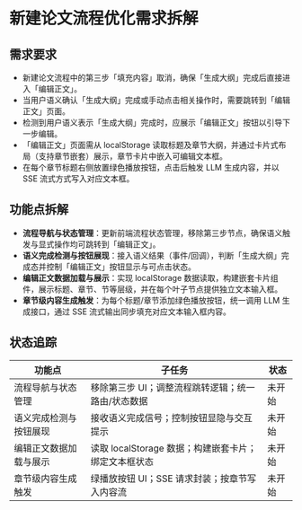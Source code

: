 # 新建论文流程优化需求拆解

## 需求要求
- 新建论文流程中的第三步「填充内容」取消，确保「生成大纲」完成后直接进入「编辑正文」。
- 当用户语义确认「生成大纲」完成或手动点击相关操作时，需要跳转到「编辑正文」页面。
- 检测到用户语义表示「生成大纲」完成时，应展示「编辑正文」按钮以引导下一步编辑。
- 「编辑正文」页面需从 localStorage 读取标题及章节大纲，并通过卡片式布局（支持章节嵌套）展示，章节卡片中嵌入可编辑文本框。
- 在每个章节标题右侧放置绿色播放按钮，点击后触发 LLM 生成内容，并以 SSE 流式方式写入对应文本框。

## 功能点拆解
- **流程导航与状态管理**：更新前端流程状态管理，移除第三步节点，确保语义触发与显式操作均可跳转到「编辑正文」。
- **语义完成检测与按钮展现**：接入语义结果（事件/回调），判断「生成大纲」完成态并控制「编辑正文」按钮显示与可点击状态。
- **编辑正文数据加载与展示**：实现 localStorage 数据读取，构建嵌套卡片组件，展示标题、章节、节等层级，并在每个叶子节点提供独立文本输入框。
- **章节级内容生成触发**：为每个标题/章节添加绿色播放按钮，统一调用 LLM 生成接口，通过 SSE 流式输出同步填充对应文本输入框内容。

## 状态追踪
| 功能点 | 子任务 | 状态 |
| --- | --- | --- |
| 流程导航与状态管理 | 移除第三步 UI；调整流程跳转逻辑；统一路由/状态数据 | 未开始 |
| 语义完成检测与按钮展现 | 接收语义完成信号；控制按钮显隐与交互提示 | 未开始 |
| 编辑正文数据加载与展示 | 读取 localStorage 数据；构建嵌套卡片；绑定文本框状态 | 未开始 |
| 章节级内容生成触发 | 绿播放按钮 UI；SSE 请求封装；按章节写入内容流 | 未开始 |
